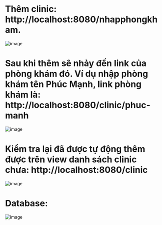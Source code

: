 # Thêm clinic: http://localhost:8080/nhapphongkham.
![image](https://github.com/Kkrommm24/Project_SQLSERVER/assets/131908995/b5f18abb-3c19-4bfa-9442-82316ea17af8)

# Sau khi thêm sẽ nhảy đến link của phòng khám đó. Ví dụ nhập phòng khám tên Phúc Mạnh, link phòng khám là: http://localhost:8080/clinic/phuc-manh
![image](https://github.com/Kkrommm24/Project_SQLSERVER/assets/131908995/c61411bd-7066-490e-9043-8a98ad372a58)
# Kiểm tra lại đã được tự động thêm được trên view danh sách clinic chưa: http://localhost:8080/clinic
![image](https://github.com/Kkrommm24/Project_SQLSERVER/assets/131908995/1af3db1d-0755-4b33-b62a-cd348d565a56)
# Database:
![image](https://github.com/Kkrommm24/Project_SQLSERVER/assets/131908995/08417148-8acd-4863-b931-47030e8d74f9)

